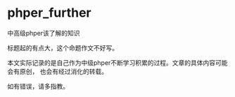 # phper_further
中高级phper该了解的知识

   标题起的有点大，这个命题作文不好写。
   
 本文实际记录的是自己作为中级phper不断学习积累的过程。文章的具体内容可能会有原创，
也会有经过消化的转载。


  如有错误，请多指教。